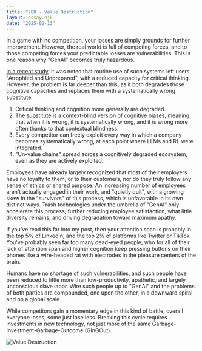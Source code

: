 ```yaml
---
title: "288 - Value Destruction"
layout: essay.njk
date: "2025-02-13"
---
```


In a game with no competition, your losses are simply grounds for further improvement. However, the real world is full of competing forces, and to those competing forces your predictable losses are vulnerabilities. This is one reason why "GenAI" becomes truly hazardous.

[In a recent study](https://lnkd.in/d4YVHWyA), it was noted that routine use of such systems left users "Atrophied and Unprepared", with a reduced capacity for critical thinking. However, the problem is far deeper than this, as it both degrades those cognitive capacities and replaces them with a systematically wrong substitute:

1. Critical thinking and cognition more generally are degraded.
2. The substitute is a context-blind version of cognitive biases, meaning that when it is wrong, it is systematically wrong, and it is wrong more often thanks to that contextual blindness.
3. Every competitor can freely exploit every way in which a company becomes systematically wrong, at each point where LLMs and RL were integrated.
4. "Un-value chains" spread across a cognitively degraded ecosystem, even as they are actively exploited.

Employees have already largely recognized that most of their employers have no loyalty to them, or to their customers, nor do they truly follow any sense of ethics or shared purpose. An increasing number of employees aren't actually engaged in their work, and "quietly quit", with a growing skew in the "survivors" of this process, which is unfavorable in its own distinct ways. Trash technologies under the umbrella of "GenAI" only accelerate this process, further reducing employee satisfaction, what little diversity remains, and driving degradation toward maximum apathy.

If you've read this far into my post, then your attention span is probably in the top 5% of LinkedIn, and the top 2% of platforms like Twitter or TikTok. You've probably seen far too many dead-eyed people, who for all of their lack of attention span and higher cognition keep pressing buttons on their phones like a wire-headed rat with electrodes in the pleasure centers of the brain.

Humans have no shortage of such vulnerabilities, and such people have been reduced to little more than low-productivity, apathetic, and largely unconscious slave labor. Wire such people up to "GenAI" and the problems of both parties are compounded, one upon the other, in a downward spiral and on a global scale.

While competitors gain a momentary edge in this kind of battle, overall everyone loses, some just lose less. Breaking this cycle requires investments in new technology, not just more of the same Garbage-Investment-Garbage-Outcome (GInGOut).

![Value Destruction](https://media.licdn.com/dms/image/v2/D4D22AQEk9T3gqK0O6Q/feedshare-shrink_800/B4DZT4zVQpGkAg-/0/1739340994185?e=1742428800&v=beta&t=j93UjfqVrjUz-0DjhnatYaHVgw8RSIhWZbVsmQgy-eo)